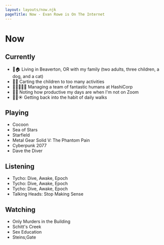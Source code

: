```yaml
---
layout: layouts/now.njk
pageTitle: Now - Evan Rowe is On The Internet
---
```

# Now

## Currently

- 🌲🏠 Living in Beaverton, OR with my family (two adults, three children, a dog, and a cat)
- 🚙💨 Carting the children to too many activities
- 👨🏻‍💻👯‍♀️ Managing a team of fantastic humans at HashiCorp
- 🤔💭 Noting  how productive my days are when I'm not on Zoom
- 🚶🏻☀️ Getting back into the habit of daily walks

## Playing

<ul class="now-grid poster">
  <li class="grid-item">Cocoon</li>
  <li class="grid-item">Sea of Stars</li>
  <li class="grid-item">Starfield</li>
  <li class="grid-item">Metal Gear Solid V: The Phantom Pain</li>
  <li class="grid-item">Cyberpunk 2077</li>
  <li class="grid-item">Dave the Diver</li>
</ul>

## Listening

<ul class="now-grid square">
  <li class="grid-item">Tycho: Dive, Awake, Epoch</li>
  <li class="grid-item">Tycho: Dive, Awake, Epoch</li>
  <li class="grid-item">Tycho: Dive, Awake, Epoch</li>
  <li class="grid-item">Talking Heads: Stop Making Sense</li>
</ul>

## Watching

<ul class="now-grid poster">
  <li class="grid-item">Only Murders in the Building</li>
  <li class="grid-item">Schitt's Creek</li>
  <li class="grid-item">Sex Education</li>
  <li class="grid-item">Steins;Gate</li>
</ul>
